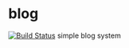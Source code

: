 blog
====
[![Build Status](https://travis-ci.org/CawaKharkov/blog.png?branch=master)](https://travis-ci.org/CawaKharkov/blog)
simple blog system
